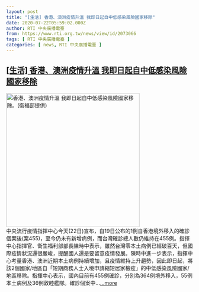 ```yaml
---
layout: post
title: "[生活] 香港、澳洲疫情升溫 我即日起自中低感染風險國家移除"
date: 2020-07-22T05:59:02.000Z
author: RTI 中央廣播電臺
from: https://www.rti.org.tw/news/view/id/2073066
tags: [ RTI 中央廣播電臺 ]
categories: [ news, RTI 中央廣播電臺 ]
---
```

<!--1595397542000-->
[[生活] 香港、澳洲疫情升溫 我即日起自中低感染風險國家移除](https://www.rti.org.tw/news/view/id/2073066)
------

<div>
<img src="https://static.rti.org.tw/assets/thumbnails/2020/07/22/233c51e62f84da3a9be29e42fd0b5cb1.png" width="360" alt="香港、澳洲疫情升溫 我即日起自中低感染風險國家移除。(衛福部提供)" title="香港、澳洲疫情升溫 我即日起自中低感染風險國家移除。(衛福部提供)"><br>中央流行疫情指揮中心今天(22日)宣布，自19日公布的1例自香港境外移入的確診個案後(案455)，至今仍未有新增病例，而台灣確診總人數仍維持在455例。指揮中心指揮官、衛生福利部部長陳時中表示，雖然台灣零本土病例已經破百天，但國際疫情狀況還很嚴峻，提醒國人還是要留意疫情發展。陳時中進一步表示，指揮中心考量香港、澳洲近期本土病例持續增加，且疫情維持上升趨勢，因此即日起，將該2個國家/地區自「短期商務人士入境申請縮短居家檢疫」的中低感染風險國家/地區移除。指揮中心表示，國內目前有455例確診，分別為364例境外移入，55例本土病例及36例敦睦艦隊。確診個案中...<a target="_blank" href="https://www.rti.org.tw/news/view/id/2073066">...more</a>
</div>
